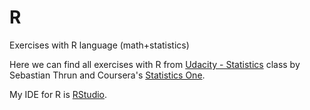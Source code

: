 R
=

Exercises with R language (math+statistics)

Here we can find all exercises with R from [Udacity - Statistics](https://www.udacity.com/course/st101) class by Sebastian Thrun and Coursera's [Statistics One](https://class.coursera.org/stats1-002/class). 

My IDE for R is [RStudio](http://www.rstudio.com/).

